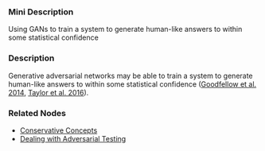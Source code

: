 ### Mini Description

Using GANs to train a system to generate human-like answers to within some statistical confidence

### Description

Generative adversarial networks may be able to train a system to generate human-like answers to within some statistical confidence ([Goodfellow et al. 2014](http://papers.nips.cc/paper/5423-generative-adversarial-nets), [Taylor et al. 2016](https://intelligence.org/files/AlignmentMachineLearning.pdf)).

### Related Nodes

- [Conservative Concepts](/Value_Alignment/Validation/Increasing_Contextual_Awareness/Concept_Geometry/Conservative_Concepts/Conservative_Concepts.md)
- [Dealing with Adversarial Testing](/Value_Alignment/Security/Handling_Improper_External_Behavior/Adversarial_ML/Dealing_with_Adversarial_Testing/Dealing_with_Adversarial_Testing.md)
